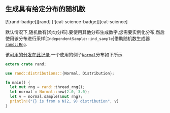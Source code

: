 
## 生成具有给定分布的随机数

[![rand-badge]][rand] [![cat-science-badge]][cat-science]

默认情况下,随机数有[均匀分布].要使用其他分布生成数字,您需要实例化分布,然后使用该分布进行采样[`IndependentSample::ind_sample`]借助随机数生成器[`rand::Rng`].

该[可用的分发在此记录][rand-distributions].一个使用的例子[`Normal`]分布如下所示.

```rust
extern crate rand;

use rand::distributions::{Normal, Distribution};

fn main() {
  let mut rng = rand::thread_rng();
  let normal = Normal::new(2.0, 3.0);
  let v = normal.sample(&mut rng);
  println!("{} is from a N(2, 9) distribution", v)
}
```

[`distribution::sample`]: https://docs.rs/rand/*/rand/distributions/trait.Distribution.html#tymethod.sample

[`normal`]: https://docs.rs/rand/*/rand/distributions/normal/struct.Normal.html

[`rand::rng`]: https://docs.rs/rand/*/rand/trait.Rng.html

[rand-distributions]: https://docs.rs/rand/*/rand/distributions/index.html

[uniform distribution]: https://en.wikipedia.org/wiki/Uniform_distribution_(continuous)
